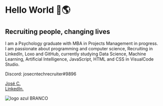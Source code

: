 # Hello World 👋🌎

## Recruiting people, changing lives

I am a Psychology graduate with MBA in Projects
Management in progress. I am passionate about
programming and computer science, Recruiting in LinkedIn, Loxo and GitHub, currently studying Data Science, Machine Learning, Artificial Intelligence, JavaScript, HTML and CSS in VisualCode Studio.

Discord: josecntechrecruiter#9896

<script src="https://platform.linkedin.com/badges/js/profile.js" async defer type="text/javascript"></script>

<div class="badge-base LI-profile-badge" data-locale="en_US" data-size="medium" data-theme="dark" data-type="HORIZONTAL" data-vanity="josecneto2" data-version="v1"><a class="badge-base__link LI-simple-link" href="https://br.linkedin.com/in/josecneto2/en?trk=profile-badge">José C.</a></div>
             

<div class="badge-base LI-profile-badge" data-locale="en_US" data-size="medium" data-theme="dark" data-type="VERTICAL" data-vanity="josecneto2" data-version="v1"><a class="badge-base__link LI-simple-link" href="https:/![Capa2](https://user-images.githubusercontent.com/91694294/160528886-35b0f1da-2f51-4c40-aa14-797129c3fef4.png)
/br.linkedin.com/in/josecneto2/en?trk=profile-badge">LinkedIn.</a></div>
              
              
![logo azul BRANCO](https://user-images.githubusercontent.com/91694294/161122858-ec7c176f-2937-4975-b679-78f7d897750f.png)


<!--

**JoseCastellaniNeto/JoseCastellaniNeto** is a ✨ _special_ ✨ repository because its `README.md` (this file) appears on your GitHub profile.

Here are some ideas to get you started:

- 🔭 I’m currently working on ...
- 🌱 I’m currently learning ...
- 👯 I’m looking to collaborate on ...
- 🤔 I’m looking for help with ...
- 💬 Ask me about ...
- 📫 How to reach me: ...
- 😄 Pronouns: ...
- ⚡ Fun fact: ...
-->
